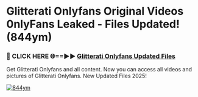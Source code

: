 # Glitterati Onlyfans Original Videos 0nlyFans Leaked - Files Updated! (844ym)

<h3>🔴 CLICK HERE 🌐==►► <a href="https://tinyurl.com/2m67pmp6" rel="nofollow">Glitterati Onlyfans Updated Files</a></h3>

Get Glitterati Onlyfans and all content. Now you can access all videos and pictures of Glitterati Onlyfans. New Updated Files 2025!

[![844ym](https://i.imgur.com/H4QAA4z.gif)](https://tinyurl.com/2m67pmp6)
